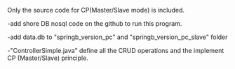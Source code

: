Only the source code for CP(Master/Slave mode) is included.


-add shore DB nosql code on the github to run this program.

-add data.db to "springb_version_pc" and "springb_version_pc_slave" folder

-"ControllerSimple.java" define all the CRUD operations and the implement CP (Master/Slave) principle.
